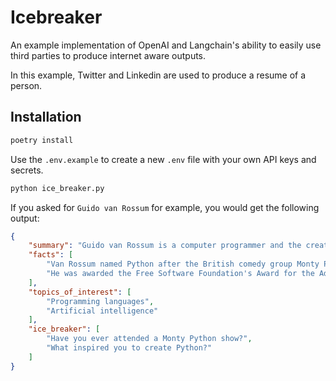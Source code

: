 # Icebreaker

An example implementation of OpenAI and Langchain's ability to easily use third parties to produce internet aware outputs.

In this example, Twitter and Linkedin are used to produce a resume of a person.

## Installation

```bash
poetry install
```

Use the `.env.example` to create a new `.env` file with your own API keys and secrets.

```bash
python ice_breaker.py
```

If you asked for `Guido van Rossum` for example, you would get the following output:

```json
{
    "summary": "Guido van Rossum is a computer programmer and the creator of the Python programming language.",
    "facts": [
        "Van Rossum named Python after the British comedy group Monty Python.",
        "He was awarded the Free Software Foundation's Award for the Advancement of Free Software in 2001."
    ],
    "topics_of_interest": [
        "Programming languages",
        "Artificial intelligence"
    ],
    "ice_breaker": [
        "Have you ever attended a Monty Python show?",
        "What inspired you to create Python?"
    ]
}
```